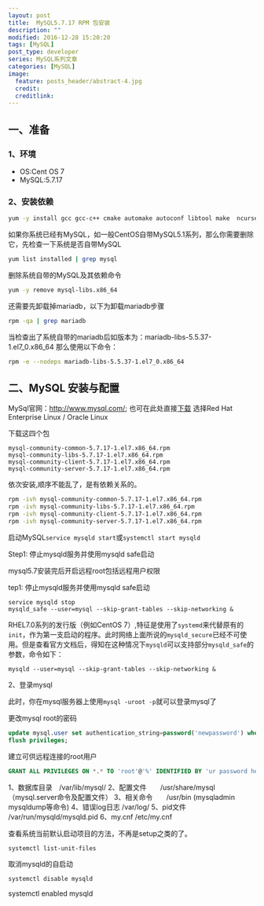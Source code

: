 ```yaml
---
layout: post
title:  MySQL5.7.17 RPM 包安装
description: ""
modified: 2016-12-28 15:20:20
tags: [MySQL]
post_type: developer
series: MySQL系列文章
categories: [MySQL]
image:
  feature: posts_header/abstract-4.jpg
  credit:
  creditlink:
---
```



## 一、准备

### 1、环境

- OS:Cent OS 7
- MySQL:5.7.17


### 2、安装依赖

```bash
yum -y install gcc gcc-c++ cmake automake autoconf libtool make  ncurses-devel perl net-tools
```




如果你系统已经有MySQL，如一般CentOS自带MySQL5.1系列，那么你需要删除它，先检查一下系统是否自带MySQL

```bash
yum list installed | grep mysql
```

删除系统自带的MySQL及其依赖命令

```bash
yum -y remove mysql-libs.x86_64
```

还需要先卸载掉mariadb，以下为卸载mariadb步骤

```bash
rpm -qa | grep mariadb
```

当检查出了系统自带的mariadb后如版本为：mariadb-libs-5.5.37-1.el7_0.x86_64 那么使用以下命令：

```bash
rpm -e --nodeps mariadb-libs-5.5.37-1.el7_0.x86_64
```



## 二、MySQL 安装与配置






MySql官网：http://www.mysql.com/;
也可在此处直接[下载](http://dev.mysql.com/downloads/mysql/)
选择Red Hat Enterprise Linux / Oracle Linux

下载这四个包

```
mysql-community-common-5.7.17-1.el7.x86_64.rpm
mysql-community-libs-5.7.17-1.el7.x86_64.rpm
mysql-community-client-5.7.17-1.el7.x86_64.rpm
mysql-community-server-5.7.17-1.el7.x86_64.rpm
```

依次安装,顺序不能乱了，是有依赖关系的。

```bash
rpm -ivh mysql-community-common-5.7.17-1.el7.x86_64.rpm
rpm -ivh mysql-community-libs-5.7.17-1.el7.x86_64.rpm
rpm -ivh mysql-community-client-5.7.17-1.el7.x86_64.rpm
rpm -ivh mysql-community-server-5.7.17-1.el7.x86_64.rpm
```


启动MySQL`service mysqld start`或`systemctl start mysqld`


Step1: 停止mysqld服务并使用mysqld safe启动

mysql5.7安装完后开启远程root包括远程用户权限


tep1: 停止mysqld服务并使用mysqld safe启动

```
service mysqld stop
mysqld_safe --user=mysql --skip-grant-tables --skip-networking &
```

RHEL7.0系列的发行版（例如CentOS 7）,特征是使用了`systemd`来代替原有的`init`，作为第一支启动的程序。此时网络上面所说的`mysqld_secure`已经不可使用。但是查看官方文档后，得知在这种情况下`mysqld`可以支持部分`mysqld_safe`的参数，命令如下：

```
mysqld --user=mysql --skip-grant-tables --skip-networking &
```

2、登录mysql


此时，你在mysql服务器上使用`mysql -uroot -p`就可以登录mysql了

更改mysql root的密码

```sql
update mysql.user set authentication_string=password('newpassword') where user='root';
flush privileges;
```


建立可供远程连接的root用户

```sql
GRANT ALL PRIVILEGES ON *.* TO 'root'@'%' IDENTIFIED BY 'ur password here' WITH GRANT OPTION;
```


1、数据库目录　/var/lib/mysql/
2、配置文件　　/usr/share/mysql（mysql.server命令及配置文件）
3、相关命令　　/usr/bin (mysqladmin mysqldump等命令)
4、错误log日志 /var/log/
5、pid文件     /var/run/mysqld/mysqld.pid
6、my.cnf      /etc/my.cnf

查看系统当前默认启动项目的方法，不再是setup之类的了。
```
systemctl list-unit-files
```
取消mysqld的自启动
```
systemctl disable mysqld
```
systemctl enabled  mysqld
